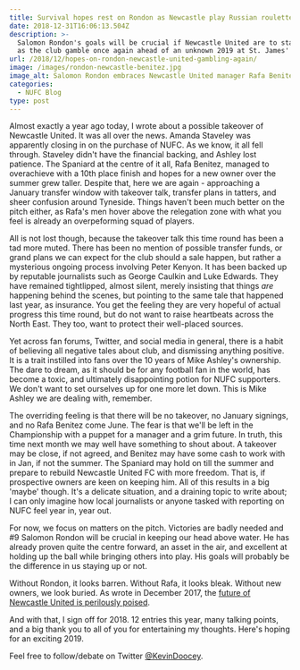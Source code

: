 ```yaml
---
title: Survival hopes rest on Rondon as Newcastle play Russian roulette in January
date: 2018-12-31T16:06:13.504Z
description: >-
  Salomon Rondon's goals will be crucial if Newcastle United are to stay afloat,
  as the club gamble once again ahead of an unknown 2019 at St. James' Park.
url: /2018/12/hopes-on-rondon-newcastle-united-gambling-again/
image: /images/rondon-newcastle-benitez.jpg
image_alt: Salomon Rondon embraces Newcastle United manager Rafa Benitez.
categories:
  - NUFC Blog
type: post
---
```


Almost exactly a year ago today, I wrote about a possible takeover of Newcastle United. It was all over the news. Amanda Staveley was apparently closing in on the purchase of NUFC. As we know, it all fell through. Staveley didn't have the financial backing, and Ashley lost patience. The Spaniard at the centre of it all, Rafa Benitez, managed to overachieve with a 10th place finish and hopes for a new owner over the summer grew taller. Despite that, here we are again - approaching a January transfer window with takeover talk, transfer plans in tatters, and sheer confusion around Tyneside. Things haven't been much better on the pitch either, as Rafa's men hover above the relegation zone with what you feel is already an overpeforming squad of players.

All is not lost though, because the takeover talk this time round has been a tad more muted. There has been no mention of possible transfer funds, or grand plans we can expect for the club should a sale happen, but rather a mysterious ongoing process involving Peter Kenyon. It has been backed up by reputable journalists such as George Caulkin and Luke Edwards. They have remained tightlipped, almost silent, merely insisting that things _are_ happening behind the scenes, but pointing to the same tale that happened last year, as insurance. You get the feeling they are very hopeful of actual progress this time round, but do not want to raise heartbeats across the North East. They too, want to protect their well-placed sources.

Yet across fan forums, Twitter, and social media in general, there is a habit of believing all negative tales about club, and dismissing anything positive.
It is a trait instilled into fans over the 10 years of Mike Ashley's ownership. The dare to dream, as it should be for any football fan in the world, has become a toxic, and ultimately disappointing potion for NUFC supporters. We don't want to set ourselves up for one more let down. This is Mike Ashley we are dealing with, remember.

The overriding feeling is that there will be no takeover, no January signings, and no Rafa Benitez come June. The fear is that we'll be left in the Championship with a puppet for a manager and a grim future. In truth, this time next month we may well have something to shout about. A takeover may be close, if not agreed, and Benitez may have some cash to work with in Jan, if not the summer. The Spaniard may hold on till the summer and prepare to rebuild Newcastle United FC with more freedom. That is, if prospective owners are keen on keeping him. All of this results in a big 'maybe' though.
It's a delicate situation, and a draining topic to write about; I can only imagine how local journalists or anyone tasked with reporting on NUFC feel year in, year out.

For now, we focus on matters on the pitch. Victories are badly needed and #9 Salomon Rondon will be crucial in keeping our head above water. He has already proven quite the centre forward, an asset in the air, and excellent at holding up the ball while bringing others into play. His goals will probably be the difference in us staying up or not.

Without Rondon, it looks barren. Without Rafa, it looks bleak. Without new owners, we look buried. As wrote in December 2017, the [future of Newcastle United is perilously poised](https://www.tynetime.com/2017/12/future-of-newcastle-united-delicately-poised/).

And with that, I sign off for 2018. 12 entries this year, many talking points, and a big thank you to all of you for entertaining my thoughts. Here's hoping for an exciting 2019.

Feel free to follow/debate on Twitter [@KevinDoocey](https://twitter.com/kevindoocey).
